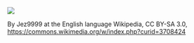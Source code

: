 
![](http://i.imgur.com/UzJRIis.png)

By Jez9999 at the English language Wikipedia, CC BY-SA 3.0, https://commons.wikimedia.org/w/index.php?curid=3708424